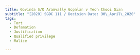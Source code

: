 ```yaml
---
title: Govinda S/O Aramvally Gopalan v Teoh Chooi Sian
subtitle: "[2020] SGDC 111 / Decision Date: 30\_April\_2020"
tags:
  - Tort
  - Defamation
  - Justification
  - Qualified privilege
  - Malice

---
```

